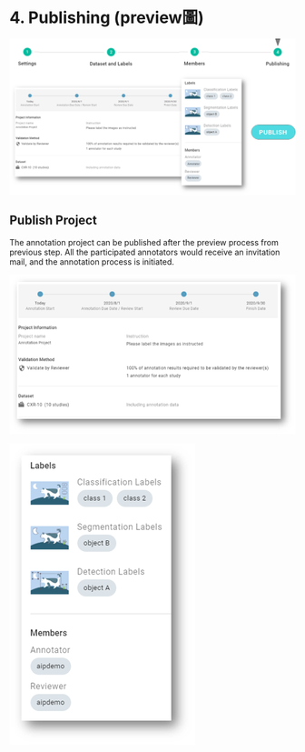 # 4. Publishing \(preview圖\)

![](../../.gitbook/assets/image%20%2851%29.png)

## Publish Project

The annotation project can be published after the preview process from previous step. All the participated annotators would receive an invitation mail, and the annotation process is initiated.

![](../../.gitbook/assets/image%20%2853%29.png)



![](../../.gitbook/assets/image%20%2865%29.png)

